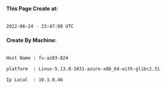 
   
#### This Page Create at:

```bash

2022-06-24 - 23:47:08 UTC

```

#### Create By Machine:

```bash

Host Name : fv-az83-824

platform  : Linux-5.13.0-1031-azure-x86_64-with-glibc2.31

Ip Local  : 10.1.0.46

```

